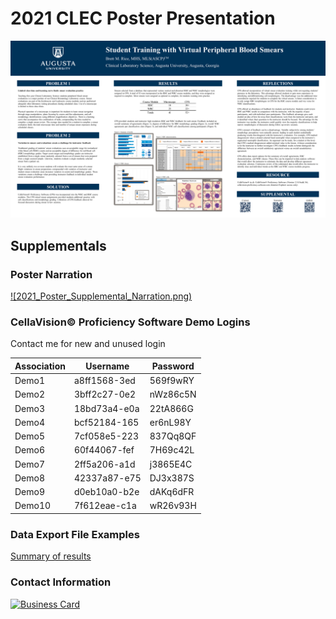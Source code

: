 # 2021 CLEC Poster Presentation

<a href="2021_CLEC_Poster.pdf">![2021 CLEC Poster](2021_CLEC_Poster.png)</a>

## Supplementals

### Poster Narration

<a href="https://youtu.be/yWh9SCFhIjU">![2021_Poster_Supplemental_Narration.png)</a>
  
### CellaVision&copy; Proficiency Software Demo Logins 

Contact me for new and unused login
  
<p align="center">
  
Association | Username | Password
----------- | -------- | ---------
Demo1 | a8ff1568-3ed | 569f9wRY
Demo2 | 3bff2c27-0e2 | nWz86c5N
Demo3 | 18bd73a4-e0a | 22tA866G
Demo4 | bcf52184-165 | er6nL98Y
Demo5 | 7cf058e5-223 | 837Qq8QF
Demo6 | 60f44067-fef | 7H69c42L
Demo7 | 2ff5a206-a1d | j3865E4C
Demo8 | 42337a87-e75 | DJ3x387S
Demo9 | d0eb10a0-b2e | dAKq6dFR
Demo10 | 7f612eae-c1a | wR26v93H
  
</p>
 
### Data Export File Examples

[Summary of results](https://brettmrice.com/2021-CLEC/)

### Contact Information

<a href="mailto:brrice@augusta.edu">![Business Card](https://brettmrice.com/2021-CLEC/Business_Card.png)</a>
  

